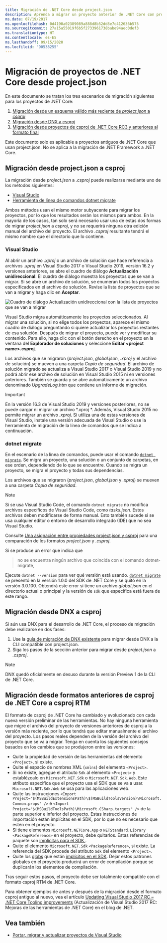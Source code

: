 ```yaml
---
title: Migración de .NET Core desde project.json
description: Aprenda a migrar un proyecto anterior de .NET Core con project.json.
ms.date: 07/19/2017
ms.openlocfilehash: 0d4190a02389089a888d8b52dd8e7c412636b575
ms.sourcegitcommit: 27a15a55019f6b5f2733961738babe94aec0def3
ms.translationtype: HT
ms.contentlocale: es-ES
ms.lasthandoff: 09/15/2020
ms.locfileid: "90538255"
---
```

# <a name="migrating-net-core-projects-from-projectjson"></a>Migración de proyectos de .NET Core desde project.json

En este documento se tratan los tres escenarios de migración siguientes para los proyectos de .NET Core:

1. [Migración desde un esquema válido más reciente de *project.json* a *csproj*](#migration-from-projectjson-to-csproj)
2. [Migración desde DNX a csproj](#migration-from-dnx-to-csproj)
3. [Migración desde proyectos de csproj de .NET Core RC3 y anteriores al formato final](#migration-from-earlier-net-core-csproj-formats-to-rtm-csproj)

Este documento solo es aplicable a proyectos antiguos de .NET Core que usan project.json. No se aplica a la migración de .NET Framework a .NET Core.

## <a name="migration-from-projectjson-to-csproj"></a>Migración desde project.json a csproj

La migración desde *project.json* a *.csproj* puede realizarse mediante uno de los métodos siguientes:

- [Visual Studio](#visual-studio)
- [Herramienta de línea de comandos dotnet migrate](#dotnet-migrate)

Ambos métodos usan el mismo motor subyacente para migrar los proyectos, por lo que los resultados serán los mismos para ambos. En la mayoría de los casos, tan solo será necesario usar una de estas dos formas de migrar *project.json* a *csproj*, y no se requerirá ninguna otra edición manual del archivo del proyecto. El archivo *.csproj* resultante tendrá el mismo nombre que el directorio que lo contiene.

### <a name="visual-studio"></a>Visual Studio

Al abrir un archivo *.xproj* o un archivo de solución que hace referencia a archivos *.xproj* en Visual Studio 2017 o Visual Studio 2019, versión 16.2 y versiones anteriores, se abre el cuadro de diálogo **Actualización unidireccional**. El cuadro de diálogo muestra los proyectos que se van a migrar. Si se abre un archivo de solución, se enumeran todos los proyectos especificados en el archivo de solución. Revise la lista de proyectos que se van a migrar y haga clic en **Aceptar**.

![Cuadro de diálogo Actualización unidireccional con la lista de proyectos que se van a migrar](media/one-way-upgrade.jpg)

Visual Studio migra automáticamente los proyectos seleccionados. Al migrar una solución, si no elige todos los proyectos, aparece el mismo cuadro de diálogo preguntando si quiere actualizar los proyectos restantes de esa solución. Después de migrar el proyecto, puede ver y modificar su contenido. Para ello, haga clic con el botón derecho en el proyecto en la ventana del **Explorador de soluciones** y seleccione **Editar \<project name>.csproj**.

Los archivos que se migraron (*project.json*, *global.json*, *.xproj* y el archivo de solución) se mueven a una carpeta *Copia de seguridad*. El archivo de solución migrado se actualiza a Visual Studio 2017 o Visual Studio 2019 y no podrá abrir ese archivo de solución en Visual Studio 2015 ni en versiones anteriores. También se guarda y se abre automáticamente un archivo denominado *UpgradeLog.htm* que contiene un informe de migración.

> [!IMPORTANT]
> En la versión 16.3 de Visual Studio 2019 y versiones posteriores, no se puede cargar ni migrar un archivo *.xproj *. Además, Visual Studio 2015 no permite migrar un archivo *.xproj*. Si utiliza una de estas versiones de Visual Studio, instale una versión adecuada de Visual Studio o use la herramienta de migración de la línea de comandos que se indica a continuación.

### <a name="dotnet-migrate"></a>dotnet migrate

En el escenario de la línea de comandos, puede usar el comando [`dotnet migrate`](../tools/dotnet-migrate.md). Se migra un proyecto, una solución o un conjunto de carpetas, en ese orden, dependiendo de lo que se encuentre. Cuando se migra un proyecto, se migra el proyecto y todas sus dependencias.

Los archivos que se migraron (*project.json*, *global.json* y *.xproj*) se mueven a una carpeta *Copia de seguridad*.

> [!NOTE]
> Si se usa Visual Studio Code, el comando `dotnet migrate` no modifica archivos específicos de Visual Studio Code, como *tasks.json*. Estos archivos deben modificarse de forma manual.
> Esto también sucede si se usa cualquier editor o entorno de desarrollo integrado (IDE) que no sea Visual Studio.

Consulte [Una asignación entre propiedades project.json y csproj](../tools/project-json-to-csproj.md) para una comparación de los formatos *project.json* y *.csproj*.

Si se produce un error que indica que

> no se encuentra ningún archivo que coincida con el comando dotnet-migrate,

Ejecute `dotnet --version` para ver qué versión está usando. [`dotnet migrate`](../tools/dotnet-migrate.md) se presentó en la versión 1.0.0 del SDK de .NET Core y se quitó en la versión 3.0.100.
Obtendrá este error si tiene un archivo *global.json* en el directorio actual o principal y la versión de `sdk` que especifica está fuera de este rango.

## <a name="migration-from-dnx-to-csproj"></a>Migración desde DNX a csproj

Si aún usa DNX para el desarrollo de .NET Core, el proceso de migración debe realizarse en dos fases:

1. Use la [guía de migración de DNX existente](from-dnx.md) para migrar desde DNX a la CLI compatible con project.json.
2. Siga los pasos de la sección anterior para migrar desde *project.json* a *.csproj*.

> [!NOTE]
> DNX quedó oficialmente en desuso durante la versión Preview 1 de la CLI de .NET Core.

## <a name="migration-from-earlier-net-core-csproj-formats-to-rtm-csproj"></a>Migración desde formatos anteriores de csproj de .NET Core a csproj RTM

El formato de csproj de .NET Core ha cambiado y evolucionado con cada nueva versión preliminar de las herramientas. No hay ninguna herramienta que migre el archivo del proyecto de versiones anteriores de csproj a la versión más reciente, por lo que tendrá que editar manualmente el archivo del proyecto. Los pasos reales dependen de la versión del archivo del proyecto que se va a migrar. Tenga en cuenta los siguientes consejos basados en los cambios que se produjeron entre las versiones:

- Quite la propiedad de versión de las herramientas del elemento `<Project>`, si existe.
- Quite el espacio de nombres XML (`xmlns`) del elemento `<Project>`.
- Si no existe, agregue el atributo `Sdk` al elemento `<Project>` y establézcalo en `Microsoft.NET.Sdk` o `Microsoft.NET.Sdk.Web`. Este atributo especifica que el proyecto usa el SDK que se va a usar. `Microsoft.NET.Sdk.Web` se usa para las aplicaciones web.
- Quite las instrucciones `<Import Project="$(MSBuildExtensionsPath)\$(MSBuildToolsVersion)\Microsoft.Common.props" />` e `<Import Project="$(MSBuildToolsPath)\Microsoft.CSharp.targets" />` de la parte superior e inferior del proyecto. Estas instrucciones de importación están implícitas en el SDK, por lo que no es necesario que estén en el proyecto.
- Si tiene elementos `Microsoft.NETCore.App` o `NETStandard.Library` `<PackageReference>` en el proyecto, debe quitarlos. Estas referencias de paquete son [implícitas para el SDK ](../tools/csproj.md).
- Quite el elemento `Microsoft.NET.Sdk` `<PackageReference>`, si existe. La referencia del SDK procede del atributo `Sdk` del elemento `<Project>`.
- Quite los [globs](https://en.wikipedia.org/wiki/Glob_(programming)) que están [implícitos en el SDK](../project-sdk/overview.md#default-compilation-includes). Dejar estos patrones globales en el proyecto producirá un error de compilación porque se duplicarán los elementos de compilación.

Tras seguir estos pasos, el proyecto debe ser totalmente compatible con el formato csproj RTM de .NET Core.

Para obtener ejemplos de antes y después de la migración desde el formato csproj antiguo al nuevo, vea el artículo [Updating Visual Studio 2017 RC – .NET Core Tooling improvements](https://devblogs.microsoft.com/dotnet/updating-visual-studio-2017-rc-net-core-tooling-improvements/) (Actualización de Visual Studio 2017 RC: Mejoras de las herramientas de .NET Core) en el blog de .NET.

## <a name="see-also"></a>Vea también

- [Portar, migrar y actualizar proyectos de Visual Studio](/visualstudio/porting/port-migrate-and-upgrade-visual-studio-projects)
